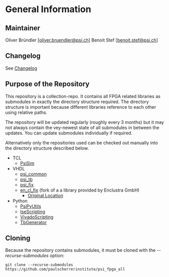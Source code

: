 # General Information

## Maintainer
Oliver Bründler [oliver.bruendler@psi.ch]
Benoit Stef [benoit.stef@psi.ch]

## Changelog
See [Changelog](Changelog.md)

## Purpose of the Repository
This repository is a collection-repo. It contains all FPGA related libraries as submodules in exactly the directory structure required. The directory structure is important because different libraries reference to each other using relative paths.

The repository will be updated regularly (roughly every 3 months) but it may not always contain the vey-newest state of all submodules in between the updates. You can update submodules individually if required.

Alternatively only the repositories used can be checked out manually into the directory structure described below.

* TCL
  * [PsiSim](https://github.com/paulscherrerinstitute/PsiSim) 
* VHDL
  * [psi\_common](https://github.com/paulscherrerinstitute/psi_common)
  * [psi\_tb](https://github.com/paulscherrerinstitute/psi_tb)
  * [psi\_fix](https://github.com/paulscherrerinstitute/psi_fix)
  * [en\_cl\_fix](https://github.com/paulscherrerinstitute/en_cl_fix) (fork of a a library provided by Enclustra GmbH)
    * [Original Location](https://github.com/enclustra/en_cl_fix)
* Python
  * [PsiPyUtils](https://github.com/paulscherrerinstitute/PsiPyUtils)
  * [IseScripting](https://github.com/paulscherrerinstitute/IseScripting)
  * [VivadoScripting](https://github.com/paulscherrerinstitute/VivadoScripting)
  * [TbGenerator](https://github.com/paulscherrerinstitute/TbGenerator)

## Cloning
Because the repository contains submodules, it must be cloned with the *--recurse-submodules* option:

```
git clone --recurse-submodules https://github.com/paulscherrerinstitute/psi_fpga_all
```



